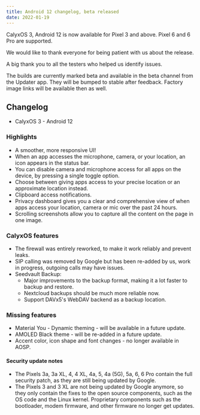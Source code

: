 ```yaml
---
title: Android 12 changelog, beta released
date: 2022-01-19
---
```


CalyxOS 3, Android 12 is now available for Pixel 3 and above. Pixel 6 and 6 Pro are supported.

We would like to thank everyone for being patient with us about the release.

A big thank you to all the testers who helped us identify issues.

The builds are currently marked beta and available in the beta channel from the Updater app.
They will be bumped to stable after feedback. Factory image links will be available then as well.

## Changelog
* CalyxOS 3 - Android 12

### Highlights
* A smoother, more responsive UI!
* When an app accesses the microphone, camera, or your location, an icon appears in the status bar.
* You can disable camera and microphone access for all apps on the device, by pressing a single toggle option.
* Choose between giving apps access to your precise location or an approximate location instead.
* Clipboard access notifications.
* Privacy dashboard gives you a clear and comprehensive view of when apps access your location, camera or mic over the past 24 hours.
* Scrolling screenshots allow you to capture all the content on the page in one image.

### CalyxOS features
* The firewall was entirely reworked, to make it work reliably and prevent leaks.
* SIP calling was removed by Google but has been re-added by us, work in progress, outgoing calls may have issues.
* Seedvault Backup:
  * Major improvements to the backup format, making it a lot faster to backup and restore.
  * Nextcloud backups should be much more reliable now.
  * Support DAVx5's WebDAV backend as a backup location.

### Missing features
* Material You - Dynamic theming - will be available in a future update.
* AMOLED Black theme - will be re-added in a future update.
* Accent color, icon shape and font changes - no longer available in AOSP.

<div class="alert alert-info" markdown="0">
<h4>Security update notes</h4>
<ul>
<li>The Pixels 3a, 3a XL, 4, 4 XL, 4a, 5, 4a (5G), 5a, 6, 6 Pro contain the full security patch, as they are still being updated by Google.</li>
<li>The Pixels 3 and 3 XL are not being updated by Google anymore, so they only contain the fixes to the open source components, such as the OS code and the Linux kernel. Proprietary components such as the bootloader, modem firmware, and other firmware no longer get updates.</li>
</ul>
</div>
